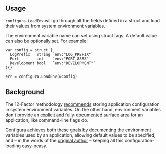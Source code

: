 Usage
-----

`configura.LoadEnv` will go through all the fields defined in a struct and load their values from system environment variables.

The environment variable name can set using struct tags. A default value can also be optionally set. For example:

```
var config = struct {
  LogPrefix   string `env:"LOG_PREFIX"`
  Port        int    `env:"PORT,8888"`
  Development bool   `env:"DEVELOPMENT"`
}{}

err = configura.LoadEnv(&config)
```


Background
----------

The 12-Factor methodology [recommends](http://12factor.net/config) storing application configuration in system environment variables. On the other hand, environment variables don't provide an [explicit and fully-documented surface area](http://peter.bourgon.org/go-in-production/#configuration) for an application, like command-line flags do.

Configura achieves both these goals by documenting the environment variables used by an application, allowing default values to be specified, and – in the words of the [original author](https://github.com/agonzalezro/configura) – keeping all this configuration-loading easy-peasy.
